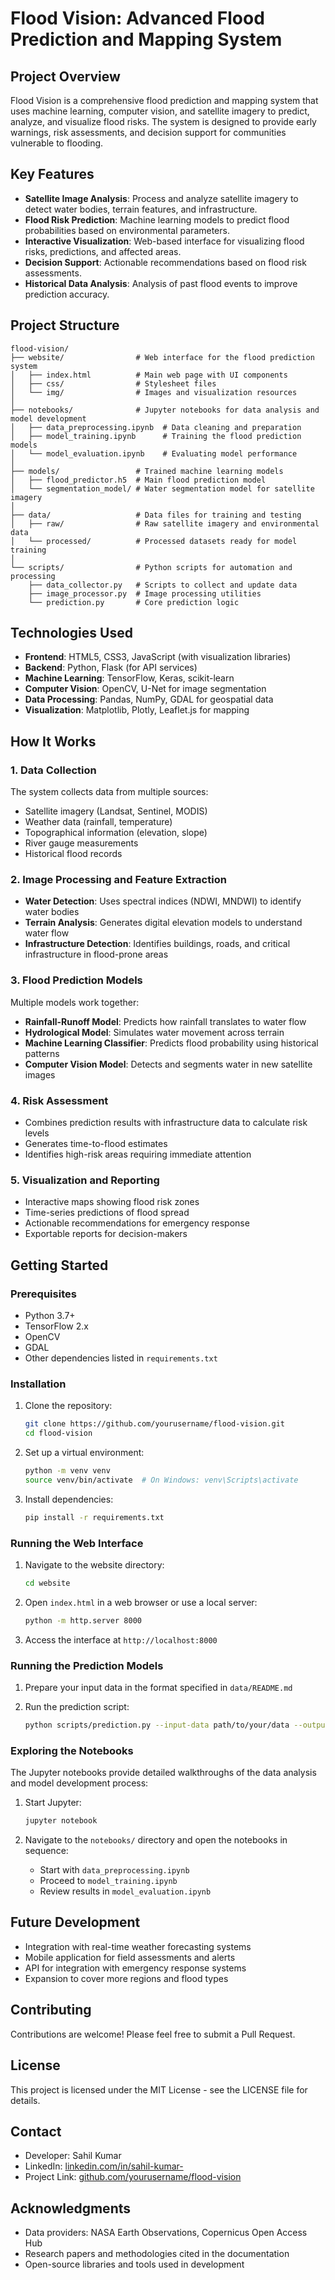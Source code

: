 # Flood Vision: Advanced Flood Prediction and Mapping System

## Project Overview

Flood Vision is a comprehensive flood prediction and mapping system that uses machine learning, computer vision, and satellite imagery to predict, analyze, and visualize flood risks. The system is designed to provide early warnings, risk assessments, and decision support for communities vulnerable to flooding.

## Key Features

- **Satellite Image Analysis**: Process and analyze satellite imagery to detect water bodies, terrain features, and infrastructure.
- **Flood Risk Prediction**: Machine learning models to predict flood probabilities based on environmental parameters.
- **Interactive Visualization**: Web-based interface for visualizing flood risks, predictions, and affected areas.
- **Decision Support**: Actionable recommendations based on flood risk assessments.
- **Historical Data Analysis**: Analysis of past flood events to improve prediction accuracy.

## Project Structure

```
flood-vision/
├── website/                # Web interface for the flood prediction system
│   ├── index.html          # Main web page with UI components
│   ├── css/                # Stylesheet files
│   └── img/                # Images and visualization resources
│
├── notebooks/              # Jupyter notebooks for data analysis and model development
│   ├── data_preprocessing.ipynb  # Data cleaning and preparation
│   ├── model_training.ipynb      # Training the flood prediction models
│   └── model_evaluation.ipynb    # Evaluating model performance
│
├── models/                 # Trained machine learning models
│   ├── flood_predictor.h5  # Main flood prediction model
│   └── segmentation_model/ # Water segmentation model for satellite imagery
│
├── data/                   # Data files for training and testing
│   ├── raw/                # Raw satellite imagery and environmental data
│   └── processed/          # Processed datasets ready for model training
│
└── scripts/                # Python scripts for automation and processing
    ├── data_collector.py   # Scripts to collect and update data
    ├── image_processor.py  # Image processing utilities
    └── prediction.py       # Core prediction logic
```

## Technologies Used

- **Frontend**: HTML5, CSS3, JavaScript (with visualization libraries)
- **Backend**: Python, Flask (for API services)
- **Machine Learning**: TensorFlow, Keras, scikit-learn
- **Computer Vision**: OpenCV, U-Net for image segmentation
- **Data Processing**: Pandas, NumPy, GDAL for geospatial data
- **Visualization**: Matplotlib, Plotly, Leaflet.js for mapping

## How It Works

### 1. Data Collection

The system collects data from multiple sources:
- Satellite imagery (Landsat, Sentinel, MODIS)
- Weather data (rainfall, temperature)
- Topographical information (elevation, slope)
- River gauge measurements
- Historical flood records

### 2. Image Processing and Feature Extraction

- **Water Detection**: Uses spectral indices (NDWI, MNDWI) to identify water bodies
- **Terrain Analysis**: Generates digital elevation models to understand water flow
- **Infrastructure Detection**: Identifies buildings, roads, and critical infrastructure in flood-prone areas

### 3. Flood Prediction Models

Multiple models work together:
- **Rainfall-Runoff Model**: Predicts how rainfall translates to water flow
- **Hydrological Model**: Simulates water movement across terrain
- **Machine Learning Classifier**: Predicts flood probability using historical patterns
- **Computer Vision Model**: Detects and segments water in new satellite images

### 4. Risk Assessment

- Combines prediction results with infrastructure data to calculate risk levels
- Generates time-to-flood estimates
- Identifies high-risk areas requiring immediate attention

### 5. Visualization and Reporting

- Interactive maps showing flood risk zones
- Time-series predictions of flood spread
- Actionable recommendations for emergency response
- Exportable reports for decision-makers

## Getting Started

### Prerequisites

- Python 3.7+
- TensorFlow 2.x
- OpenCV
- GDAL
- Other dependencies listed in `requirements.txt`

### Installation

1. Clone the repository:
   ```bash
   git clone https://github.com/yourusername/flood-vision.git
   cd flood-vision
   ```

2. Set up a virtual environment:
   ```bash
   python -m venv venv
   source venv/bin/activate  # On Windows: venv\Scripts\activate
   ```

3. Install dependencies:
   ```bash
   pip install -r requirements.txt
   ```

### Running the Web Interface

1. Navigate to the website directory:
   ```bash
   cd website
   ```

2. Open `index.html` in a web browser or use a local server:
   ```bash
   python -m http.server 8000
   ```

3. Access the interface at `http://localhost:8000`

### Running the Prediction Models

1. Prepare your input data in the format specified in `data/README.md`

2. Run the prediction script:
   ```bash
   python scripts/prediction.py --input-data path/to/your/data --output path/to/save/results
   ```

### Exploring the Notebooks

The Jupyter notebooks provide detailed walkthroughs of the data analysis and model development process:

1. Start Jupyter:
   ```bash
   jupyter notebook
   ```

2. Navigate to the `notebooks/` directory and open the notebooks in sequence:
   - Start with `data_preprocessing.ipynb`
   - Proceed to `model_training.ipynb`
   - Review results in `model_evaluation.ipynb`

## Future Development

- Integration with real-time weather forecasting systems
- Mobile application for field assessments and alerts
- API for integration with emergency response systems
- Expansion to cover more regions and flood types

## Contributing

Contributions are welcome! Please feel free to submit a Pull Request.

## License

This project is licensed under the MIT License - see the LICENSE file for details.

## Contact

- Developer: Sahil Kumar
- LinkedIn: [linkedin.com/in/sahil-kumar-](https://www.linkedin.com/in/sahil-kumar-)
- Project Link: [github.com/yourusername/flood-vision](https://github.com/yourusername/flood-vision)

## Acknowledgments

- Data providers: NASA Earth Observations, Copernicus Open Access Hub
- Research papers and methodologies cited in the documentation
- Open-source libraries and tools used in development 